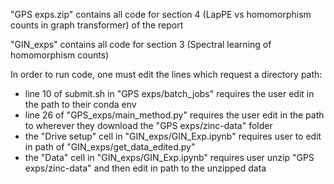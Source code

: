 "GPS exps.zip" contains all code for section 4 (LapPE vs homomorphism counts in graph transformer) of the report

"GIN_exps" contains all code for section 3 (Spectral learning of homomorphism counts)

In order to run code, one must edit the lines which request a directory path:

  - line 10 of submit.sh in "GPS exps/batch_jobs" requires the user edit in the path to their conda env
  - line 26 of "GPS_exps/main_method.py" requires the user edit in the path to wherever they download the "GPS exps/zinc-data" folder
  - the "Drive setup" cell in "GIN_exps/GIN_Exp.ipynb" requires user to edit in path of "GIN_exps/get_data_edited.py"
  - the "Data" cell in "GIN_exps/GIN_Exp.ipynb" requires user unzip "GPS exps/zinc-data" and then edit in path to the unzipped data
